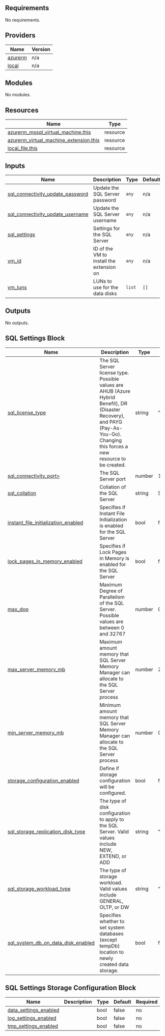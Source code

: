 <!-- BEGIN_TF_DOCS -->
## Requirements

No requirements.

## Providers

| Name | Version |
|------|---------|
| <a name="provider_azurerm"></a> [azurerm](#provider\_azurerm) | n/a |
| <a name="provider_local"></a> [local](#provider\_local) | n/a |

## Modules

No modules.

## Resources

| Name | Type |
|------|------|
| [azurerm_mssql_virtual_machine.this](https://registry.terraform.io/providers/hashicorp/azurerm/latest/docs/resources/mssql_virtual_machine) | resource |
| [azurerm_virtual_machine_extension.this](https://registry.terraform.io/providers/hashicorp/azurerm/latest/docs/resources/virtual_machine_extension) | resource |
| [local_file.this](https://registry.terraform.io/providers/hashicorp/local/latest/docs/resources/file) | resource |

## Inputs

| Name | Description | Type | Default | Required |
|------|-------------|------|---------|:--------:|
| <a name="input_sql_connectivity_update_password"></a> [sql\_connectivity\_update\_password](#input\_sql\_connectivity\_update\_password) | Update the SQL Server password | `any` | n/a | yes |
| <a name="input_sql_connectivity_update_username"></a> [sql\_connectivity\_update\_username](#input\_sql\_connectivity\_update\_username) | Update the SQL Server username | `any` | n/a | yes |
| <a name="input_sql_settings"></a> [sql\_settings](#input\_sql\_settings) | Settings for the SQL Server | `any` | n/a | yes |
| <a name="input_vm_id"></a> [vm\_id](#input\_vm\_id) | ID of the VM to install the extension on | `any` | n/a | yes |
| <a name="input_vm_luns"></a> [vm\_luns](#input\_vm\_luns) | LUNs to use for the data disks | `list` | `[]` | no |

## Outputs

No outputs.
<!-- END_TF_DOCS -->

<!-- Begin_Custom_DOC --->

## SQL Settings Block
| Name                                                                                                                                                                                                                                           | Description                                                                                                                                                                        | Type   | Default                      | Required |
|------------------------------------------------------------------------------------------------------------------------------------------------------------------------------------------------------------------------------------------------|------------------------------------------------------------------------------------------------------------------------------------------------------------------------------------|--------|------------------------------|----------|
| <a name="input_sql_license_type"></a> [sql\_license\_type](https://registry.terraform.io/providers/hashicorp/azurerm/latest/docs/resources/mssql_virtual_machine#sql_license_type-1)                                                           | The SQL Server license type. Possible values are AHUB (Azure Hybrid Benefit), DR (Disaster Recovery), and PAYG (Pay-As-You-Go). Changing this forces a new resource to be created. | string | "PAYG"                       | no       |
| <a name="inut_sql_connectivity_port"></a> [sql\_connectivity\_port>](https://registry.terraform.io/providers/hashicorp/azurerm/latest/docs/resources/mssql_virtual_machine#sql_connectivity_port-1)                                            | The SQL Server port                                                                                                                                                                | number | 1433                         | no       |
| <a name="input_sql_collation"></a> [sql\_collation](https://registry.terraform.io/providers/hashicorp/azurerm/latest/docs/resources/mssql_virtual_machine#collation-1)                                                                         | Collation of the SQL Server                                                                                                                                                        | string | SQL_Latin1_General_CP1_CI_AS | no       |
| <a name="input_instant_file_initialization_enabled"></a> [instant\_file\_initialization\_enabled](https://registry.terraform.io/providers/hashicorp/azurerm/latest/docs/resources/mssql_virtual_machine#instant_file_initialization_enabled-1) | Specifies if Instant File Initialization is enabled for the SQL Server                                                                                                             | bool   | false                        | no       |
| <a name="input_lock_pages_in_memory_enabled"></a> [lock\_pages\_in\_memory\_enabled](https://registry.terraform.io/providers/hashicorp/azurerm/latest/docs/resources/mssql_virtual_machine#lock_pages_in_memory_enabled-1)                     | Specifies if Lock Pages in Memory is enabled for the SQL Server                                                                                                                    | bool   | false                        |          |
| <a name="input_max_dop"></a> [max\_dop](https://registry.terraform.io/providers/hashicorp/azurerm/latest/docs/resources/mssql_virtual_machine#max_dop-1)                                                                                                                                                                                                      | Maximum Degree of Parallelism of the SQL Server. Possible values are between 0 and 32767                                                                                           | number | 0                            |          |
| <a name="input_max_server_memory_mb"></a> [max\_server\_memory\_mb](https://registry.terraform.io/providers/hashicorp/azurerm/latest/docs/resources/mssql_virtual_machine#max_server_memory_mb-1)                                                                                                                                                                          | Maximum amount memory that SQL Server Memory Manager can allocate to the SQL Server process                                                                                        | number | 2147483647                   | no       |
| <a name="input_min_server_memory_mb"></a> [min\_server\_memory\_mb](https://registry.terraform.io/providers/hashicorp/azurerm/latest/docs/resources/mssql_virtual_machine#min_server_memory_mb-1)                                                                                                                                                                          | Minimum amount memory that SQL Server Memory Manager can allocate to the SQL Server process                                                                                        | number | 0                            | no       |
| <a name="input_storage_configuration_enabled"></a> [storage\_configuration\_enabled]()                                                                                                                                                         | Define if storage configuration will be configured.                                                                                                                                | bool   | false | no       |
| <a name="input_sql_storage_replication_disk_type"></a> [sql\_storage\_replication\_disk\_type](https://registry.terraform.io/providers/hashicorp/azurerm/latest/docs/resources/mssql_virtual_machine#disk_type-1)                                                                                                                                               | The type of disk configuration to apply to the SQL Server. Valid values include NEW, EXTEND, or ADD                                                                                | string | "NEW" | yes      |
| <a name="input_sql_storage_workload_type"></a> [sql\_storage\_workload\_type](https://registry.terraform.io/providers/hashicorp/azurerm/latest/docs/resources/mssql_virtual_machine#storage_workload_type-1)                                                                                                                                                                | The type of storage workload. Valid values include GENERAL, OLTP, or DW                                                                                                            | string | "OLTP"| yes      |
| <a name="input_sql_system_db_on_data_disk_enabled"></a> [sql\_system\_db\_on\_data\_disk\_enabled](https://registry.terraform.io/providers/hashicorp/azurerm/latest/docs/resources/mssql_virtual_machine#system_db_on_data_disk_enabled-1)                                                                                                                                           | Specifies whether to set system databases (except tempDb) location to newly created data storage.                                                                                  | bool | false | no |

## SQL Settings Storage Configuration Block
| Name                                                                 | Description | Type   | Default                      | Required |
|----------------------------------------------------------------------|------|--------|------------------------------|----------|
| <a name="input_data_settings_enabled"></a> [data_settings_enabled]() | | bool | false | no |
| <a name="input_log_settings_enabled"></a> [log_settings_enabled]()   | | bool | false | no |
| <a name="input_tmp_settings_enabled"></a> [tmp_settings_enabled]()   | | bool | false | no |

<!-- End-Custom_DOC --->